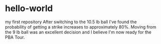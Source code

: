 # hello-world
my first repository
After switching to the 10.5 lb ball I've found the probability of getting a strike increases to approximately 80%. Moving from the 9 lb ball was an excellent decision and I believe I'm now ready for the PBA Tour.
